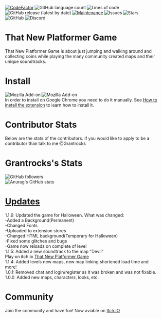 [![CodeFactor](https://www.codefactor.io/repository/github/grantrocks/that-new-platformer-game/badge)](https://www.codefactor.io/repository/github/grantrocks/that-new-platformer-game)
![GitHub language count](https://img.shields.io/github/languages/count/Grantrocks/That-new-platformer-game)
![Lines of code](https://img.shields.io/tokei/lines/github/Grantrocks/That-New-Platformer-Game)
![GitHub release (latest by date)](https://img.shields.io/github/v/release/Grantrocks/That-New-Platformer-Game)
[![Maintenance](https://img.shields.io/badge/Maintained%3F-yes-green.svg)](https://GitHub.com/Grantrocks/Tha-New-Platformer-Game/commit-activity)
![Issues](https://img.shields.io/github/issues/Grantrocks/That-New-Platformer-Game)
![Stars](https://img.shields.io/github/stars/Grantrocks/That-New-Platformer-Game)
![GitHub](https://img.shields.io/github/license/Grantrocks/That-New-Platformer-Game)
![Discord](https://img.shields.io/discord/897977677120684102)
# That New Platformer Game
That New Platformer Game is about just jumping and walking around and collecting coins while playing the many community created maps and their unique soundtracks. 
# Install
![Mozilla Add-on](https://img.shields.io/amo/dw/%7Beb43adad-a5a1-4a50-a408-2bf0175221ab%7D?label=Mozilla%20Downloads)
![Mozilla Add-on](https://img.shields.io/amo/users/%7Beb43adad-a5a1-4a50-a408-2bf0175221ab%7D?label=Mozilla%20Users)
<br>
In order to install on Google Chrome you need to do it manually. See <a href="https://github.com/Grantrocks/That-New-Platformer-Game/discussions/21">How to install the extension</a> to learn how to install it.
# Contributor Stats
Below are the stats of the contributors. If you would like to apply to be a contributor than talk to me @Grantrocks
# Grantrocks's Stats
![GitHub followers](https://img.shields.io/github/followers/Grantrocks?style=for-the-badge)
<br>
![Anurag's GitHub stats](https://github-readme-stats.vercel.app/api?username=Grantrocks&show_icons=true&theme=dark)
<br>
# <a href="https://github.com/Grantrocks/That-New-Platformer-Game/releases">Updates</a>
1.1.6: Updated the game for Halloween.
What was changed:
<br>
 -Added a Background(Permanent)
 <br>
 -Changed Fonts
 <br>
 -Uploaded to extension stores
 <br>
 -Changed HTML background(Temporary for Halloween)
 <br>
 -Fixed some glitches and bugs
 <br>
 -Game now reloads on complete of level
<br>
1.1.5: Added a new soundtrack to the map "Devil"
<br>
Play on itch.io <a href="https://grantrocks.itch.io/that-new-platformer-game">That New Platformer Game</a>
<br>
1.1.4: Added levels new maps, new map linking shortened load time and more!
<br>
1.0.1: Removed chat and login/register as it was broken and was not fixable.
<br>
1.0.0: Added new maps, characters, looks, etc.

# Community
Join the community and have fun! Now aviable on <a href="https://grantrocks.itch.io/that-new-platformer-game">Itch.IO</a>
